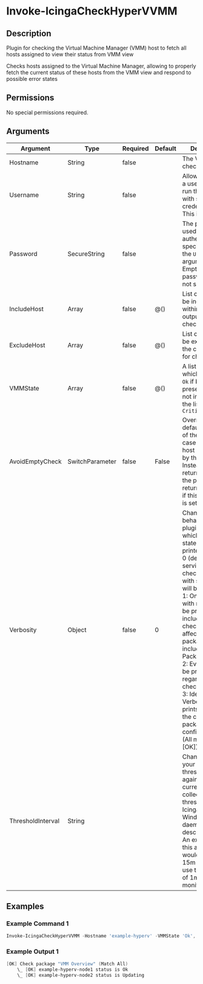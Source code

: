 # Invoke-IcingaCheckHyperVVMM

## Description

Plugin for checking the Virtual Machine Manager (VMM) host to
   fetch all hosts assigned to view their status from VMM view

Checks hosts assigned to the Virtual Machine Manager, allowing to
properly fetch the current status of these hosts from the VMM view
and respond to possible error states

## Permissions

No special permissions required.

## Arguments

| Argument | Type | Required | Default | Description |
| ---      | ---  | ---      | ---     | ---         |
| Hostname | String | false |  | The VMM host to check against |
| Username | String | false |  | Allows to specify a username to run this check with specific user credentials.<br /> This is optional. |
| Password | SecureString | false |  | The password used to authenticate the specified user for the `Username` argument.<br /> Empty passwords are not supported. |
| IncludeHost | Array | false | @() | List of hosts to be included within the check output for checking |
| ExcludeHost | Array | false | @() | List of hosts to be excluded from the check output for checking |
| VMMState | Array | false | @() | A list of states which will return `Ok` if being present. States not inside<br /> the list will return `Critical` |
| AvoidEmptyCheck | SwitchParameter | false | False | Overrides the default behaviour of the plugin in case no VMM host is returned by the plugin.<br /> Instead of returning `Unknown` the plugin will return `Ok` instead if this argument is set. |
| Verbosity | Object | false | 0 | Changes the behavior of the plugin output which check states are printed:<br /> 0 (default): Only service checks/packages with state not OK will be printed<br /> 1: Only services with not OK will be printed including OK checks of affected check packages including Package config<br /> 2: Everything will be printed regardless of the check state<br /> 3: Identical to Verbose 2, but prints in addition the check package configuration e.g (All must be [OK]) |
| ThresholdInterval | String |  |  | Change the value your defined threshold checks against from the current value to a collected time threshold of the Icinga for Windows daemon, as described [here](https://icinga.com/docs/icinga-for-windows/latest/doc/110-Installation/06-Collect-Metrics-over-Time/). An example for this argument would be 1m or 15m which will use the average of 1m or 15m for monitoring. |

## Examples

### Example Command 1

```powershell
Invoke-IcingaCheckHyperVVMM -Hostname 'example-hyperv' -VMMState 'Ok', 'Updating' -Verbosity 3;
```

### Example Output 1

```powershell
[OK] Check package "VMM Overview" (Match All)
    \_ [OK] example-hyperv-node1 status is Ok
    \_ [OK] example-hyperv-node2 status is Updating    
```



